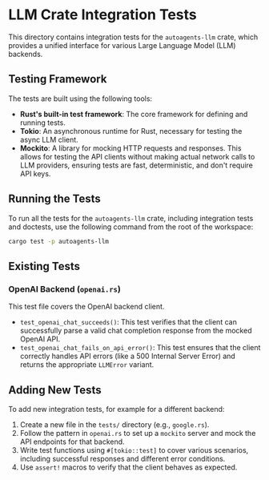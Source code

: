 # LLM Crate Integration Tests

This directory contains integration tests for the `autoagents-llm` crate, which provides a unified interface for various Large Language Model (LLM) backends.

## Testing Framework

The tests are built using the following tools:

- **Rust's built-in test framework**: The core framework for defining and running tests.
- **Tokio**: An asynchronous runtime for Rust, necessary for testing the async LLM client.
- **Mockito**: A library for mocking HTTP requests and responses. This allows for testing the API clients without making actual network calls to LLM providers, ensuring tests are fast, deterministic, and don't require API keys.

## Running the Tests

To run all the tests for the `autoagents-llm` crate, including integration tests and doctests, use the following command from the root of the workspace:

```bash
cargo test -p autoagents-llm
```

## Existing Tests

### OpenAI Backend (`openai.rs`)

This test file covers the OpenAI backend client.

- `test_openai_chat_succeeds()`: This test verifies that the client can successfully parse a valid chat completion response from the mocked OpenAI API.
- `test_openai_chat_fails_on_api_error()`: This test ensures that the client correctly handles API errors (like a 500 Internal Server Error) and returns the appropriate `LLMError` variant.

## Adding New Tests

To add new integration tests, for example for a different backend:

1.  Create a new file in the `tests/` directory (e.g., `google.rs`).
2.  Follow the pattern in `openai.rs` to set up a `mockito` server and mock the API endpoints for that backend.
3.  Write test functions using `#[tokio::test]` to cover various scenarios, including successful responses and different error conditions.
4.  Use `assert!` macros to verify that the client behaves as expected.
